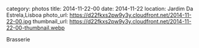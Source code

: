 category: photos 
title: 2014-11-22-00
date: 2014-11-22
location: Jardim Da Estrela,Lisboa
photo_url: https://d22fkxs2pw9y3y.cloudfront.net/2014-11-22-00.jpg
thumbnail_url: https://d22fkxs2pw9y3y.cloudfront.net/2014-11-22-00-thumbnail.webp

Brasserie 